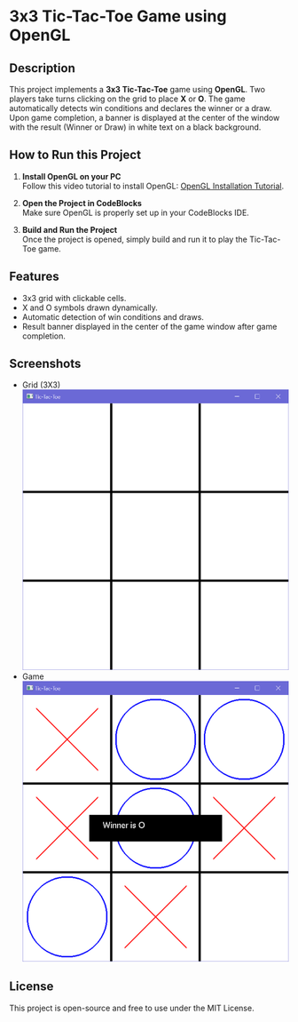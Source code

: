 # 3x3 Tic-Tac-Toe Game using OpenGL

## Description

This project implements a **3x3 Tic-Tac-Toe** game using **OpenGL**. Two players take turns clicking on the grid to place **X** or **O**. The game automatically detects win conditions and declares the winner or a draw. Upon game completion, a banner is displayed at the center of the window with the result (Winner or Draw) in white text on a black background.

## How to Run this Project

1. **Install OpenGL on your PC**  
   Follow this video tutorial to install OpenGL: [OpenGL Installation Tutorial](https://www.youtube.com/watch?v=ISK6_7YpmS0&t=5s).

2. **Open the Project in CodeBlocks**  
   Make sure OpenGL is properly set up in your CodeBlocks IDE.

3. **Build and Run the Project**  
   Once the project is opened, simply build and run it to play the Tic-Tac-Toe game.

## Features

- 3x3 grid with clickable cells.
- X and O symbols drawn dynamically.
- Automatic detection of win conditions and draws.
- Result banner displayed in the center of the game window after game completion.

## Screenshots
- Grid (3X3)
![Grid](Grid.PNG)
- Game
![Grid](Game.PNG)

## License

This project is open-source and free to use under the MIT License.
